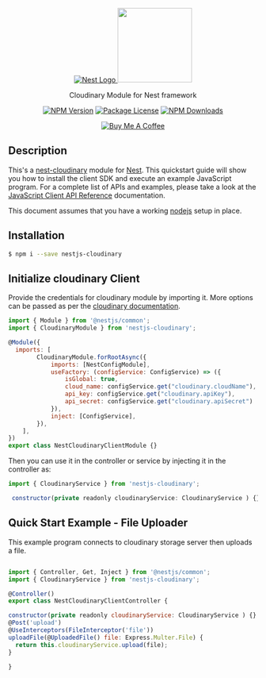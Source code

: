 <p align="center">
  <a href="http://nestjs.com/" target="blank"><img src="http://kamilmysliwiec.com/public/nest-logo.png#1" alt="Nest Logo" />   </a>
  <a href="https://min.io" target="_blank"><img src="https://i.imgur.com/1UkYh1o.png" width="150"></a>
</p>

<p align="center">Cloudinary Module for Nest framework</p>

<p align="center">
<a href="https://www.npmjs.com/package/nestjs-cloudinary"><img src="https://img.shields.io/npm/v/nestjs-cloudinary" alt="NPM Version" /></a>
<a href="https://img.shields.io/npm/l/nestjs-cloudinary"><img src="https://img.shields.io/npm/l/nestjs-cloudinary" alt="Package License" /></a>
<a href="https://www.npmjs.com/package/nestjs-cloudinary"><img src="https://img.shields.io/npm/dw/nestjs-cloudinary" alt="NPM Downloads" /></a>

</p>


<p align="center">
<a href="https://www.buymeacoffee.com/XbgWxt567" target="_blank"><img src="https://i.imgur.com/CahshSS.png" alt="Buy Me A Coffee" style="height: auto !important;width: auto !important;" ></a>

</p>


## Description
This's a [nest-cloudinary](https://github.com/rubiin/nest-cloudinary) module for [Nest](https://github.com/nestjs/nest).
This quickstart guide will show you how to install the client SDK and execute an example JavaScript program. For a complete list of APIs and examples, please take a look at the [JavaScript Client API Reference](https://docs.min.io/docs/javascript-client-api-reference) documentation.

This document assumes that you have a working [nodejs](http://nodejs.org/) setup in place.


## Installation

```bash
$ npm i --save nestjs-cloudinary
```


## Initialize cloudinary Client

Provide the credentials for cloudinary module by importing it. More options can be passed as per the [cloudinary documentation](https://cloudinary.com/documentation/node_integration#configuration_parameters).

```javascript
import { Module } from '@nestjs/common';
import { CloudinaryModule } from 'nestjs-cloudinary';

@Module({
  imports: [
		CloudinaryModule.forRootAsync({
			imports: [NestConfigModule],
			useFactory: (configService: ConfigService) => ({
				isGlobal: true,
				cloud_name: configService.get("cloudinary.cloudName"),
				api_key: configService.get("cloudinary.apiKey"),
				api_secret: configService.get("cloudinary.apiSecret")
			}),
			inject: [ConfigService],
		}),
	],
})
export class NestCloudinaryClientModule {}

```
Then you can use it in the controller or service by injecting it in the controller as:

```javascript
import { CloudinaryService } from 'nestjs-cloudinary';

 constructor(private readonly cloudinaryService: CloudinaryService ) {}

```

## Quick Start Example - File Uploader
This example program connects to cloudinary storage server then uploads a file.


```js

import { Controller, Get, Inject } from '@nestjs/common';
import { CloudinaryService } from 'nestjs-cloudinary';

@Controller()
export class NestCloudinaryClientController {

constructor(private readonly cloudinaryService: CloudinaryService ) {}
@Post('upload')
@UseInterceptors(FileInterceptor('file'))
uploadFile(@UploadedFile() file: Express.Multer.File) {
  return this.cloudinaryService.upload(file);
}

}


```
